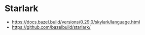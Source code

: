 # Starlark #

* https://docs.bazel.build/versions/0.29.0/skylark/language.html
* https://github.com/bazelbuild/starlark/


